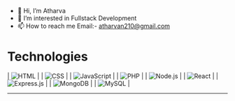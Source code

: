 - 👋 Hi, I’m Atharva
- 👀 I’m interested in Fullstack Development
- 📫 How to reach me Email:- atharvan210@gmail.com
# Technologies 


                     

 | ![HTML](https://img.shields.io/badge/HTML5-E34F26?style=for-the-badge&logo=html5&logoColor=white) |
 | ![CSS](https://img.shields.io/badge/CSS3-1572B6?style=for-the-badge&logo=css3&logoColor=white) |
 | ![JavaScript](https://img.shields.io/badge/JavaScript-F7DF1E?style=for-the-badge&logo=javascript&logoColor=black) |
| ![PHP](https://img.shields.io/badge/PHP-777BB4?style=for-the-badge&logo=php&logoColor=white) |
 | ![Node.js](https://img.shields.io/badge/Node.js-339933?style=for-the-badge&logo=nodedotjs&logoColor=white) |
| ![React](https://img.shields.io/badge/React-61DAFB?style=for-the-badge&logo=react&logoColor=black) |
| ![Express.js](https://img.shields.io/badge/Express.js-000000?style=for-the-badge&logo=express&logoColor=white) |
| ![MongoDB](https://img.shields.io/badge/MongoDB-47A248?style=for-the-badge&logo=mongodb&logoColor=white) |
  | ![MySQL](https://img.shields.io/badge/MySQL-4479A1?style=for-the-badge&logo=mysql&logoColor=white) |

---


<!---
atharva3149/atharva3149 is a ✨ special ✨ repository because its `README.md` (this file) appears on your GitHub profile.
You can click the Preview link to take a look at your changes.
--->
